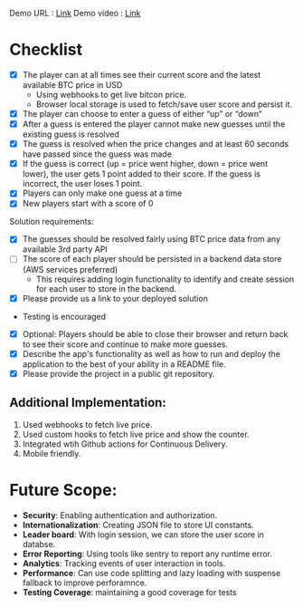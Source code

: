Demo URL : [Link](https://ishwarrimal.github.io/bitcoinprice-guessing-game/)
Demo video : [Link](https://www.loom.com/share/1ff7cfd916f64348a7d8f3129b311f09?sid=620be07a-1f87-441a-8cbe-3a849aad42b9)

# Checklist

- [x] The player can at all times see their current score and the latest available BTC price in USD
    - Using webhooks to get live bitcon price.
    - Browser local storage is used to fetch/save user score and persist it.
- [x] The player can choose to enter a guess of either “up” or “down“
- [x] After a guess is entered the player cannot make new guesses until the existing guess is resolved
- [x] The guess is resolved when the price changes and at least 60 seconds have passed since the guess was made
- [x] If the guess is correct (up = price went higher, down = price went lower), the user gets 1 point added to their score. If the guess is incorrect, the user loses 1 point.
- [x] Players can only make one guess at a time
- [x] New players start with a score of 0

Solution requirements:

- [x] The guesses should be resolved fairly using BTC price data from any available 3rd party API
- [ ] The score of each player should be persisted in a backend data store (AWS services preferred)
    - This requires adding login functionality to identify and create session for each user to store in the backend.
- [x] Please provide us a link to your deployed solution
- Testing is encouraged
- [x] Optional: Players should be able to close their browser and return back to see their score and continue to make more guesses.
- [x] Describe the app's functionality as well as how to run and deploy the application to the best of your ability in a README file.
- [x] Please provide the project in a public git repository.

## Additional Implementation:
1. Used webhooks to fetch live price.
2. Used custom hooks to fetch live price and show the counter.
3. Integrated wtih Github actions for Continuous Delivery.
4. Mobile friendly.

# Future Scope:

- **Security**: Enabling authentication and authorization.
- **Internationalization**: Creating JSON file to store UI constants.
- **Leader board**: With login session, we can store the user score in databse.
- **Error Reporting**: Using tools like sentry to report any runtime error.
- **Analytics**: Tracking events of user interaction in tools.
- **Performance**: Can use code splitting and lazy loading with suspense fallback to improve perforamnce.
- **Testing Coverage**: maintaining a good coverage for tests